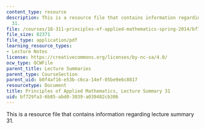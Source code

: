```yaml
---
content_type: resource
description: This is a resource file that contains information regarding lecture summary
  31.
file: /courses/18-311-principles-of-applied-mathematics-spring-2014/bf729fa36b85abd03039a039482cb306_MIT18_311S14_Lecture31.pdf
file_size: 82371
file_type: application/pdf
learning_resource_types:
- Lecture Notes
license: https://creativecommons.org/licenses/by-nc-sa/4.0/
ocw_type: OCWFile
parent_title: Lecture Summaries
parent_type: CourseSection
parent_uid: b0f4af16-e53b-c6ca-14ef-05be9e6c8817
resourcetype: Document
title: Principles of Applied Mathematics, Lecture Summary 31
uid: bf729fa3-6b85-abd0-3039-a039482cb306
---
```

This is a resource file that contains information regarding lecture summary 31.